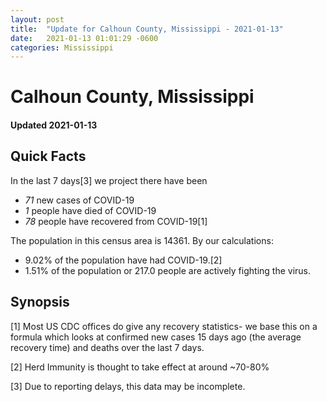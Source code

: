 ```yaml
---
layout: post
title:  "Update for Calhoun County, Mississippi - 2021-01-13"
date:   2021-01-13 01:01:29 -0600
categories: Mississippi
---
```


# Calhoun County, Mississippi
#### Updated 2021-01-13

## Quick Facts

In the last 7 days[3] we project there have been
- *71* new cases of COVID-19
- *1* people have died of COVID-19
- *78* people have recovered from COVID-19[1]

The population in this census area is 14361. By our calculations:
- 9.02% of the population have had COVID-19.[2]
- 1.51% of the population or 217.0 people are actively fighting the virus.

## Synopsis




[1] Most US CDC offices do give any recovery statistics- we base this on a formula which looks at confirmed new cases
15 days ago (the average recovery time) and deaths over the last 7 days.

[2] Herd Immunity is thought to take effect at around ~70-80%

[3] Due to reporting delays, this data may be incomplete.
 
    